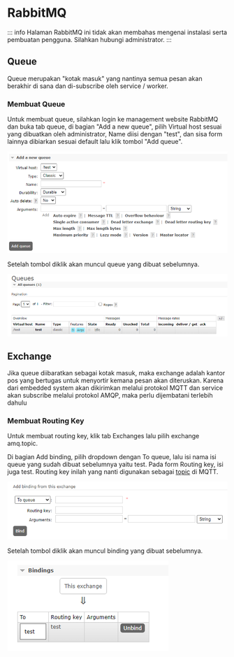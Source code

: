 # RabbitMQ

::: info
Halaman RabbitMQ ini tidak akan membahas mengenai instalasi serta pembuatan pengguna. Silahkan hubungi administrator.
:::

## Queue

Queue merupakan "kotak masuk" yang nantinya semua pesan akan berakhir di sana dan di-subscribe oleh service / worker.

### Membuat Queue

Untuk membuat queue, silahkan login ke management website RabbitMQ dan buka tab queue, di bagian "Add a new queue", pilih Virtual host sesuai yang dibuatkan oleh administrator, Name diisi dengan "test", dan sisa form lainnya dibiarkan sesuai default lalu klik tombol "Add queue".

![Create Queue](./create-queue.png)

Setelah tombol diklik akan muncul queue yang dibuat sebelumnya.

![Queue List](./queue-list.png)

## Exchange

Jika queue diibaratkan sebagai kotak masuk, maka exchange adalah kantor pos yang bertugas untuk menyortir kemana pesan akan diteruskan. Karena dari embedded system akan dikirimkan melalui protokol MQTT dan service akan subscribe melalui protokol AMQP, maka perlu dijembatani terlebih dahulu

### Membuat Routing Key

Untuk membuat routing key, klik tab Exchanges lalu pilih exchange amq.topic.

Di bagian Add binding, pilih dropdown dengan To queue, lalu isi nama isi queue yang sudah dibuat sebelumnya yaitu test. Pada form Routing key, isi juga test. Routing key inilah yang nanti digunakan sebagai [topic](https://www.hivemq.com/blog/mqtt-essentials-part-5-mqtt-topics-best-practices) di MQTT.

![Create Routing Key](./create-routing-key.png)

Setelah tombol diklik akan muncul binding yang dibuat sebelumnya.

![Routing Key List](./routing-key-list.png)
